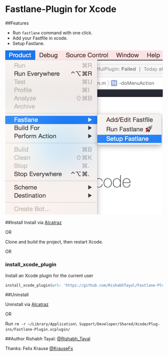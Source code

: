 # Fastlane-Plugin for Xcode

##Features
- Run `fastlane` command with one click.
- Add your Fastfile in xcode.
- Setup Fastlane.

![Menu](https://raw.githubusercontent.com/RishabhTayal/Fastlane-Plugin/master/screenshot.png)

##Install
Install via [Alcatraz](http://alcatraz.io/)

OR

Clone and build the project, then restart Xcode.

OR

### install_xcode_plugin

Install an Xcode plugin for the current user

```ruby
install_xcode_plugin(url: 'https://github.com/RishabhTayal/Fastlane-Plugin/releases/download/1.2/Fastlane.xcplugin.zip')
```

##Uninstall

Uninstall via [Alcatraz](http://alcatraz.io/)

OR

Run `rm -r ~/Library/Application\ Support/Developer/Shared/Xcode/Plug-ins/Fastlane-Plugin.xcplugin/`

##Author
Rishabh Tayal: [@Rishabh_Tayal](http://twitter.com/rishabh_tayal)

Thanks: Felix Krause [@KrauseFx](http://twitter.com/krausefx)
